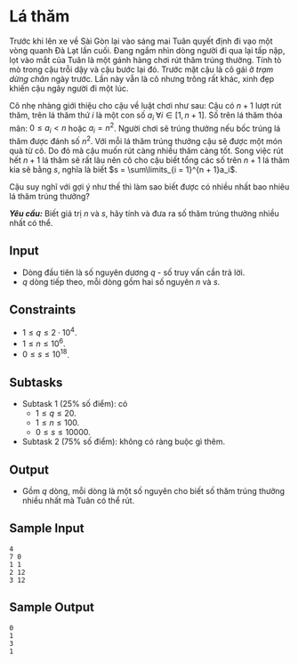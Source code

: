 # Lá thăm

Trước khi lên xe về Sài Gòn lại vào sáng mai Tuân quyết định đi vạo một vòng quanh Đà Lạt lần cuối. Đang ngắm nhìn dòng người đi qua lại tấp nập, lọt vào mắt của Tuân là một gánh hàng chơi rút thăm trúng thưởng. Tính tò mò trong cậu trỗi dậy và cậu bước lại đó. Trước mặt cậu là cô gái ở *trạm dừng chân* ngày trước. Lần này vẫn là cô nhưng trông rất khác, xinh đẹp khiến cậu ngây người đi một lúc.

Cô nhẹ nhàng giới thiệu cho cậu về luật chơi như sau: Cậu có $n + 1$ lượt rút thăm, trên lá thăm thứ $i$ là một con số $a_i \; \forall i \in [1, n + 1]$. Số trên lá thăm thỏa mãn: $0 \le a_i < n$ hoặc $a_i = n^2$. Người chơi sẽ trúng thưởng nếu bốc trúng lá thăm được đánh số $n^2$. Với mỗi lá thăm trúng thưởng cậu sẽ được một món quà từ cô. Do đó mà cậu muốn rút càng nhiều thăm càng tốt. Song việc rút hết $n + 1$ lá thăm sẽ rất lâu nên cô cho cậu biết tổng các số trên $n + 1$ lá thăm kia sẽ bằng $s$, nghĩa là biết $s = \sum\limits_{i = 1}^{n + 1}a_i$.

Cậu suy nghĩ với gợi ý như thế thì làm sao biết được có nhiều nhất bao nhiêu lá thăm trúng thưởng?

***Yêu cầu:*** Biết giá trị $n$ và $s$, hãy tính và đưa ra số thăm trúng thưởng nhiều nhất có thể.

## Input

- Dòng đầu tiên là số nguyên dương $q$ - số truy vấn cần trả lời.
- $q$ dòng tiếp theo, mỗi dòng gồm hai số nguyên $n$ và $s$.

## Constraints

- $1 \le q \le 2 \cdot 10^4$.
- $1 \le n \le 10^6$.
- $0 \le s \le 10^{18}$.

## Subtasks

- Subtask $1$ ($25\%$ số điểm): có
    - $1 \le q \le 20$.
    - $1 \le n \le 100$.
    - $0 \le s \le 10000$.
- Subtask $2$ ($75\%$ số điểm): không có ràng buộc gì thêm.

## Output

- Gồm $q$ dòng, mỗi dòng là một số nguyên cho biết số thăm trúng thưởng nhiều nhất mà Tuân có thể rút.

## Sample Input

```
4
7 0
1 1
2 12
3 12
```

## Sample Output

```
0
1
3
1
```